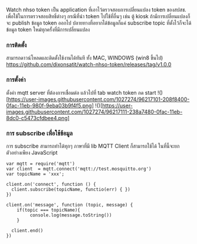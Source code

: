 

Watch nhso token เป็น application ที่เอาไว้ตรวจสอบการเปลี่ยนแปลง token ของสปสช. เพื่อใช้ในการตรวจสอบสิทธิ์ต่างๆ กรณีที่นำ token ไปใช้ที่อื่นๆ เช่น ตู้ kiosk  ถ้ามีการเปลี่ยนแปลงก็จะ publish ข้อมูล token ออกไป ปลายทางที่อยากได้ข้อมูลก็แค่ subscribe topic ที่ตั้งไว้ก็จะได้ข้อมูล token ใหม่ทุกครั้งที่มีการเปลี่ยนแปลง


### การติดตั้ง

สามารถดาวน์โหลดและติดตั้งใช้งานได้ทันที ทั้ง MAC, WINDOWS (win8 ขึ้นไป) 
https://github.com/dixonsatit/watch-nhso-token/releases/tag/v1.0.0

### การตั้งค่า
ตั้งค่า mqtt server ที่ต้องการเชื่อมต่อ แล้วไปที่ tab watch token กด start
!()[https://user-images.githubusercontent.com/1027274/96217101-208f8400-0fac-11eb-980f-9eba03b9f4f5.png]
!()[https://user-images.githubusercontent.com/1027274/96217111-238a7480-0fac-11eb-8dc0-c5473cfdbee4.png]

### การ subscribe เพื่อใช้ข้อมูล

การ subscribe สามารถทำได้ทุกๆ ภาษาที่มี lib MQTT Client ก็สามารถใช้ได้ ในที่นี้จะยกตัวอย่างเพียง JavaScript 


```
var mqtt = require('mqtt')
var client  = mqtt.connect('mqtt://test.mosquitto.org')
var topicName = 'xxx';
 
client.on('connect', function () {
  client.subscribe(topicName, functio(err) { })
})
 
client.on('message', function (topic, message) {
    if(topic === topicName){
         console.log(message.toString())
    }
 
  client.end()
})
```
